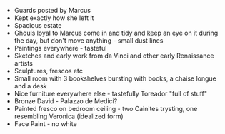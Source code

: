 - Guards posted by Marcus
- Kept exactly how she left it
- Spacious estate
- Ghouls loyal to Marcus come in and tidy and keep an eye on it during the day, but don't move anything - small dust lines
- Paintings everywhere - tasteful
- Sketches and early work from da Vinci and other early Renaissance artists
- Sculptures, frescos etc
- Small room with 3 bookshelves bursting with books, a chaise longue and a desk
- Nice furniture everywhere else - tastefully Toreador "full of stuff"
- Bronze David - Palazzo de Medici?
- Painted fresco on bedroom ceiling - two Cainites trysting, one resembling Veronica (idealized form)
- Face Paint - no white
